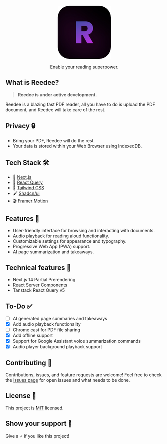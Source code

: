 <p align="center">
  <a href="https://reedee.vercel.app"><img src="./public/ReedeePNG.png" alt="Logo" height=170></a>
</p>
<p align="center">
    Enable your reading superpower.
</p>

## What is Reedee?

> **Reedee is under active development.**

Reedee is a blazing fast PDF reader, all you have to do is upload the PDF document, and Reedee will take care of the rest.

## Privacy 🔒

- Bring your PDF, Reedee will do the rest.
- Your data is stored within your Web Browser using IndexedDB.

## Tech Stack 🛠️

- 🚀 [Next.js](https://nextjs.org/)
- 🌴 [React Query](https://react-query.tanstack.com/)
- 🎨 [Tailwind CSS](https://tailwindcss.com/)
- 🖌️ [Shadcn/ui](https://ui.shadcn.com/)
- 🎬 [Framer Motion](https://www.framer.com/api/motion/)

## Features 🌟

- User-friendly interface for browsing and interacting with documents.
- Audio playback for reading aloud functionality.
- Customizable settings for appearance and typography.
- Progressive Web App (PWA) support.
- AI page summarization and takeaways.

## Technical features 🚀

- Next.js 14 Partial Prerendering
- React Server Components
- Tanstack React Query v5

## To-Do ✅

- [ ] AI generated page summaries and takeaways
- [x] Add audio playback functionality
- [ ] Chrome cast for PDF file sharing
- [x] Add offline support
- [x] Support for Google Assistant voice summarization commands
- [x] Audio player background playback support

## Contributing 🤝

Contributions, issues, and feature requests are welcome! Feel free to check the [issues page](https://github.com/dalist1/reedee/issues) for open issues and what needs to be done.

## License 📝

This project is [MIT](LICENSE) licensed.

## Show your support 💪

Give a ⭐️ if you like this project!
